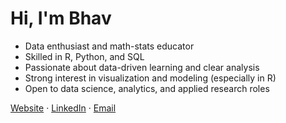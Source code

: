 # Hi, I'm Bhav

- Data enthusiast and math-stats educator  
- Skilled in R, Python, and SQL  
- Passionate about data-driven learning and clear analysis  
- Strong interest in visualization and modeling (especially in R)  
- Open to data science, analytics, and applied research roles  

[Website](bhavjotkhurana.github.io)  ·  [LinkedIn](https://linkedin.com/in/bhavjotkhurana)  ·  [Email](mailto:bhavjotskhurana@gmail.com)
